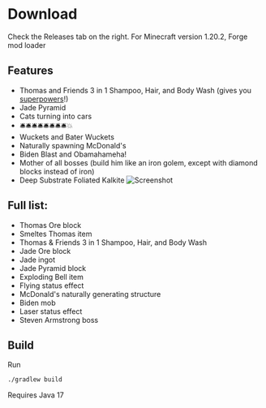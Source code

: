 # Download
Check the Releases tab on the right.
For Minecraft version 1.20.2, Forge mod loader
## Features
* Thomas and Friends 3 in 1 Shampoo, Hair, and Body Wash (gives you [superpowers](https://www.youtube.com/watch?v=P7I6rmtHB60)!)
* Jade Pyramid
* Cats turning into cars
* 🛎️🛎️🛎️🛎️🛎️🛎️🛎️🛎️💥
* Wuckets and Bater Wuckets
* Naturally spawning McDonald's
* Biden Blast and Obamahameha!
* Mother of all bosses (build him like an iron golem, except with diamond blocks instead of iron)
* Deep Substrate Foliated Kalkite
![Screenshot](https://github.com/MrAnderson1971/cursed_minecraft/blob/master/screenshots/image4.png?raw=true)
## Full list:
* Thomas Ore block 
* Smeltes Thomas item
* Thomas & Friends 3 in 1 Shampoo, Hair, and Body Wash
* Jade Ore block
* Jade ingot
* Jade Pyramid block
* Exploding Bell item
* Flying status effect
* McDonald's naturally generating structure
* Biden mob
* Laser status effect
* Steven Armstrong boss

## Build
Run 
```bash
./gradlew build
```
Requires Java 17
